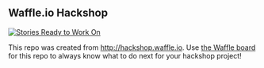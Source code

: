 ## Waffle.io Hackshop

[![Stories Ready to Work On](https://badge.waffle.io/karenderrickdavis/2016video.svg?label=ready&title=Cards%20Ready%20To%20Work%20On)](https://waffle.io/karenderrickdavis/2016video)

This repo was created from http://hackshop.waffle.io. Use [the Waffle board](https://waffle.io/karenderrickdavis/2016video) for this repo to always know what to do next for your hackshop project!